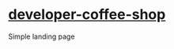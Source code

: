 # [developer-coffee-shop](https://vladislavcodes.github.io/developer-coffee-shop/index.html)
Simple landing page
